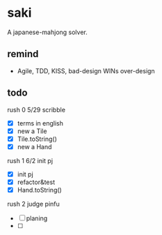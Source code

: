 # saki
A japanese-mahjong solver.

## remind

- Agile, TDD, KISS, bad-design WINs over-design

## todo

rush 0 5/29 scribble

- [x] terms in english
- [x] new a Tile
- [x] Tile.toString()
- [x] new a Hand

rush 1 6/2 init pj

- [x] init pj
- [x] refactor&test
- [x] Hand.toString()

rush 2 judge pinfu

- [ ] planing
- [ ]